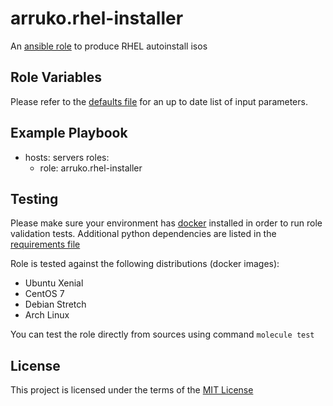 # arruko.rhel-installer

An [ansible role](https://galaxy.ansible.com/arruko/rhel-installer) to produce RHEL autoinstall isos

## Role Variables

Please refer to the [defaults file](/defaults/main.yml) for an up to date list of input parameters.

## Example Playbook

- hosts: servers
  roles:
     - role: arruko.rhel-installer


## Testing

Please make sure your environment has [docker](https://www.docker.com) installed in order to run role validation tests. Additional python dependencies are listed in the [requirements file](/requirements.txt)

Role is tested against the following distributions (docker images):
  * Ubuntu Xenial
  * CentOS 7
  * Debian Stretch
  * Arch Linux

You can test the role directly from sources using command ` molecule test `

## License

This project is licensed under the terms of the [MIT License](/LICENSE)
